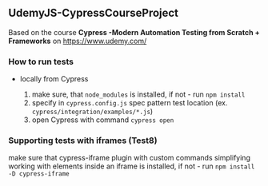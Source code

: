 ## UdemyJS-CypressCourseProject
Based on the course **Cypress -Modern Automation Testing from Scratch + Frameworks** on https://www.udemy.com/

### How to run tests

- locally from Cypress

    1. make sure, that `node_modules` is installed, if not - run `npm install`
    2. specify in `cypress.config.js` spec pattern test location (ex. `cypress/integration/examples/*.js`)
    3. open Cypress with command `cypress open`


### Supporting tests with iframes (Test8)
  make sure that cypress-iframe plugin with custom commands simplifying working with elements inside an iframe is installed, 
  if not - run `npm install -D cypress-iframe`
